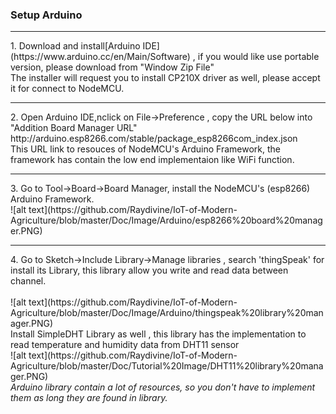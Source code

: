<h3>Setup Arduino</h3>
<hr/>
1. Download and install[Arduino IDE](https://www.arduino.cc/en/Main/Software) , if you would like use portable version, please download        from "Window Zip File"<br/>
   The installer will request you to install CP210X driver as well, please accept it for connect to NodeMCU.
<hr/>
2. Open Arduino IDE,nclick on File->Preference , copy the URL below into "Addition Board Manager URL"<br/>
   http://arduino.esp8266.com/stable/package_esp8266com_index.json<br/>
   This URL link to resouces of  NodeMCU's Arduino Framework, the framework has contain the low end implementaion like WiFi function. 
 <hr/>
3. Go to Tool->Board->Board Manager, install the NodeMCU's (esp8266) Arduino Framework.
   <br/>
   ![alt text](https://github.com/Raydivine/IoT-of-Modern-Agriculture/blob/master/Doc/Image/Arduino/esp8266%20board%20manager.PNG)
   <br/>
<hr/>
4. Go to Sketch->Include Library->Manage libraries , search 'thingSpeak' for install its Library, this library allow you write and read        data between channel.<br/>
   <br/>
   ![alt text](https://github.com/Raydivine/IoT-of-Modern-Agriculture/blob/master/Doc/Image/Arduino/thingspeak%20library%20manager.PNG)
   <br/>
   Install SimpleDHT Library as well , this library has the implementation to read temperature and humidity data from DHT11 sensor
   <br/>
   ![alt text](https://github.com/Raydivine/IoT-of-Modern-Agriculture/blob/master/Doc/Tutorial%20Image/DHT11%20library%20manager.PNG)
   <br/>
   <i>Arduino library contain a lot of resources, so you don't have to implement them as long they are found in library.</i>
   
